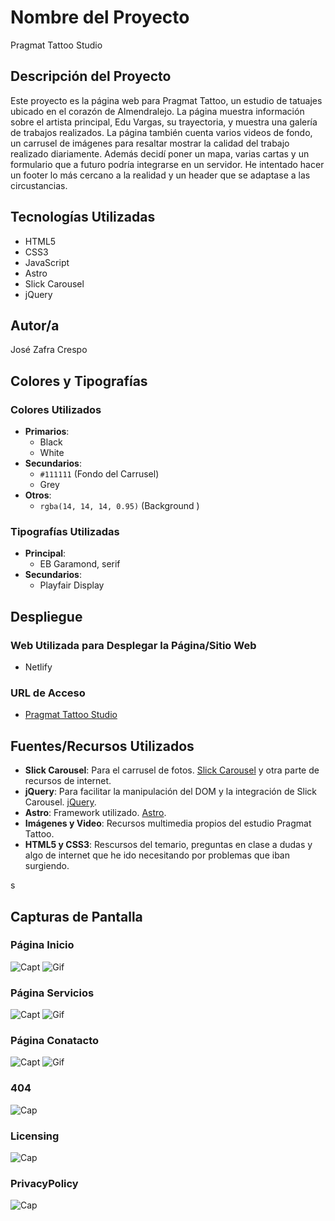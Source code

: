 # Nombre del Proyecto
Pragmat Tattoo Studio

## Descripción del Proyecto
Este proyecto es la página web para Pragmat Tattoo, un estudio de tatuajes ubicado en el corazón de Almendralejo. La página muestra información sobre el artista principal, Edu Vargas, su trayectoria, y muestra una galería de trabajos realizados. La página también cuenta varios videos de fondo, un carrusel de imágenes para resaltar mostrar la calidad del trabajo realizado diariamente. Además decidí poner un mapa, varias cartas y un formulario que a futuro podría integrarse en un servidor. He intentado hacer un footer lo más cercano a la realidad y un header que se adaptase a las circustancias.

## Tecnologías Utilizadas
- HTML5
- CSS3
- JavaScript
- Astro
- Slick Carousel
- jQuery

## Autor/a
José Zafra Crespo

## Colores y Tipografías

### Colores Utilizados
- **Primarios**:
  - Black
  - White
- **Secundarios**:
  - `#111111` (Fondo del Carrusel)
  - Grey
- **Otros**:
  - `rgba(14, 14, 14, 0.95)` (Background )

### Tipografías Utilizadas
- **Principal**: 
  - EB Garamond, serif
- **Secundarios**:
  - Playfair Display
## Despliegue

### Web Utilizada para Desplegar la Página/Sitio Web
- Netlify

### URL de Acceso
- [Pragmat Tattoo Studio](https://resonant-lolly-2ce2fd.netlify.app)

## Fuentes/Recursos Utilizados
- **Slick Carousel**: Para el carrusel de fotos. [Slick Carousel](https://kenwheeler.github.io/slick/) y otra parte de recursos de internet.
- **jQuery**: Para facilitar la manipulación del DOM y la integración de Slick Carousel. [jQuery](https://jquery.com).
- **Astro**: Framework utilizado. [Astro](https://astro.build).
- **Imágenes y Video**: Recursos multimedia propios del estudio Pragmat Tattoo.
- **HTML5 y CSS3**: Rescursos del temario, preguntas en clase a dudas y algo de internet que he ido necesitando por problemas que iban surgiendo.

s
## Capturas de Pantalla

### Página Inicio
![Capt](./img/Ini.png)
![Gif](./img/GifIni.gif)

### Página Servicios
![Capt](./img/Serv.png)
![Gif](./img/Serv.gif)

### Página Conatacto
![Capt](./img/Cont.png)
![Gif](./img/Contact.gif)

### 404

![Cap](./img/404.png)

### Licensing
![Cap](./img/Lice.png)

### PrivacyPolicy

![Cap](./img/PrivPol.png)
